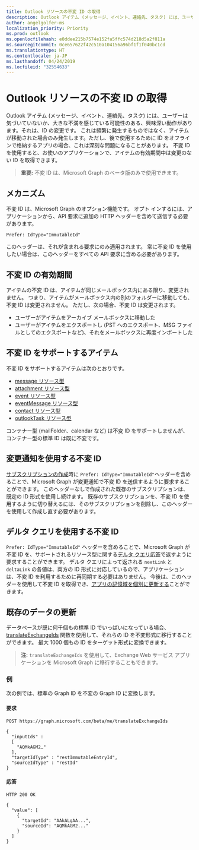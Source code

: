 ```yaml
---
title: Outlook リソースの不変 ID の取得
description: Outlook アイテム (メッセージ、イベント、連絡先、タスク) には、ユーザーは気づいていないか、大きな不満を感じている可能性のある、興味深い動作があります。それは、ID の変更です。 これは頻繁に発生するものではなく、アイテムが移動された場合のみ発生します。ただし、後で使用するために ID をオフラインで格納するアプリの場合、これは深刻な問題になることがあります。 不変 ID を使用すると、お使いのアプリケーションで、アイテムの有効期間中は変更のない ID を取得できます。
author: angelgolfer-ms
localization_priority: Priority
ms.prod: outlook
ms.openlocfilehash: e0ddee215b7574e152fa5ffc574d218d5a2f811a
ms.sourcegitcommit: 0ce657622f42c510a104156a96bf1f1f040bc1cd
ms.translationtype: HT
ms.contentlocale: ja-JP
ms.lasthandoff: 04/24/2019
ms.locfileid: "32554633"
---
```

# <a name="get-immutable-identifiers-for-outlook-resources"></a>Outlook リソースの不変 ID の取得

Outlook アイテム (メッセージ、イベント、連絡先、タスク) には、ユーザーは気づいていないか、大きな不満を感じている可能性のある、興味深い動作があります。それは、ID の変更です。 これは頻繁に発生するものではなく、アイテムが移動された場合のみ発生します。ただし、後で使用するために ID をオフラインで格納するアプリの場合、これは深刻な問題になることがあります。 不変 ID を使用すると、お使いのアプリケーションで、アイテムの有効期間中は変更のない ID を取得できます。

> **重要:** 不変 ID は、Microsoft Graph のベータ版のみで使用できます。

## <a name="how-it-works"></a>メカニズム

不変 ID は、Microsoft Graph のオプション機能です。 オプト インするには、アプリケーションから、API 要求に追加の HTTP ヘッダーを含めて送信する必要があります。

```http
Prefer: IdType="ImmutableId"
```

このヘッダーは、それが含まれる要求にのみ適用されます。 常に不変 ID を使用したい場合は、このヘッダーをすべての API 要求に含める必要があります。

## <a name="lifetime-of-immutable-ids"></a>不変 ID の有効期間

アイテムの不変 ID は、アイテムが同じメールボックス内にある限り、変更されません。 つまり、アイテムがメールボックス内の別のフォルダーに移動しても、不変 ID は変更されません。 ただし、次の場合、不変 ID は変更されます。

- ユーザーがアイテムをアーカイブ メールボックスに移動した
- ユーザーがアイテムをエクスポートし (PST へのエクスポート、MSG ファイルとしてのエクスポートなど)、それをメールボックスに再度インポートした

## <a name="items-that-support-immutable-id"></a>不変 ID をサポートするアイテム

不変 ID をサポートするアイテムは次のとおりです。

- [message リソース型](/graph/api/resources/message?view=graph-rest-beta)
- [attachment リソース型](/graph/api/resources/attachment?view=graph-rest-beta)
- [event リソース型](/graph/api/resources/event?view=graph-rest-beta)
- [eventMessage リソース型](/graph/api/resources/eventmessage?view=graph-rest-beta)
- [contact リソース型](/graph/api/resources/contact?view=graph-rest-beta)
- [outlookTask リソース型](/graph/api/resources/outlooktask?view=graph-rest-beta)

コンテナー型 (mailFolder、calendar など) は不変 ID をサポートしませんが、コンテナー型の標準 ID は既に不変です。

## <a name="immutable-id-with-change-notifications"></a>変更通知を使用する不変 ID

[サブスクリプションの作成](/graph/api/subscription-post-subscriptions?view=graph-rest-beta)時に `Prefer: IdType="ImmutableId"`ヘッダーを含めることで、Microsoft Graph が変更通知で不変 ID を送信するように要求することができます。 このヘッダーなしで作成された既存のサブスクリプションは、既定の ID 形式を使用し続けます。 既存のサブスクリプションを、不変 ID を使用するように切り替えるには、そのサブスクリプションを削除し、このヘッダーを使用して作成し直す必要があります。

## <a name="immutable-id-with-delta-query"></a>デルタ クエリを使用する不変 ID

`Prefer: IdType="ImmutableId"` ヘッダーを含めることで、Microsoft Graph が不変 ID を、サポートされるリソース型に関する[デルタ クエリ応答](delta-query-overview.md)で返すように要求することができます。 デルタ クエリによって返される `nextLink` と `deltaLink` の各値は、両方の ID 形式に対応しているので、アプリケーションは、不変 ID を利用するために再同期する必要はありません。 今後は、このヘッダーを使用して不変 ID を取得でき、[アプリの記憶域を個別に更新する](#updating-existing-data)ことができます。

## <a name="updating-existing-data"></a>既存のデータの更新

データベースが既に何千個もの標準 ID でいっぱいになっている場合、[translateExchangeIds](/graph/api/user-translateexchangeids?view=graph-rest-beta) 関数を使用して、それらの ID を不変形式に移行することができます。 最大 1000 個もの ID をターゲット形式に変換できます。

> **注:** `translateExchangeIds` を使用して、Exchange Web サービス アプリケーションを Microsoft Graph に移行することもできます。

### <a name="example"></a>例

次の例では、標準の Graph ID を不変の Graph ID に変換します。

#### <a name="request"></a>要求

```http
POST https://graph.microsoft.com/beta/me/translateExchangeIds

{
  "inputIds" :
  [
    "AQMkAGM2…"
  ],
  "targetIdType" : "restImmutableEntryId",
  "sourceIdType" : "restId"
}
```

#### <a name="response"></a>応答

```http
HTTP 200 OK

{
  "value": [
    {
      "targetId": "AAkALgAA...",
      "sourceId": "AQMkAGM2..."
    }
  ]
}
```

